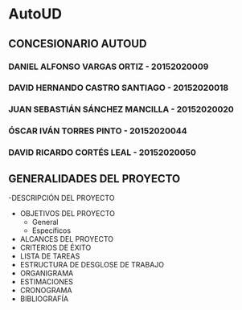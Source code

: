 # AutoUD

## CONCESIONARIO AUTOUD


### DANIEL ALFONSO VARGAS ORTIZ - 20152020009
### DAVID HERNANDO CASTRO SANTIAGO - 20152020018
### JUAN SEBASTIÁN SÁNCHEZ MANCILLA - 20152020020
### ÓSCAR IVÁN TORRES PINTO - 20152020044
### DAVID RICARDO CORTÉS LEAL - 20152020050



## GENERALIDADES DEL PROYECTO
-DESCRIPCIÓN DEL PROYECTO
- OBJETIVOS DEL PROYECTO
	- General
	- Específicos
- ALCANCES DEL PROYECTO
- CRITERIOS DE ÉXITO
- LISTA DE TAREAS
- ESTRUCTURA DE DESGLOSE DE TRABAJO
- ORGANIGRAMA
- ESTIMACIONES
- CRONOGRAMA
- BIBLIOGRAFÍA
